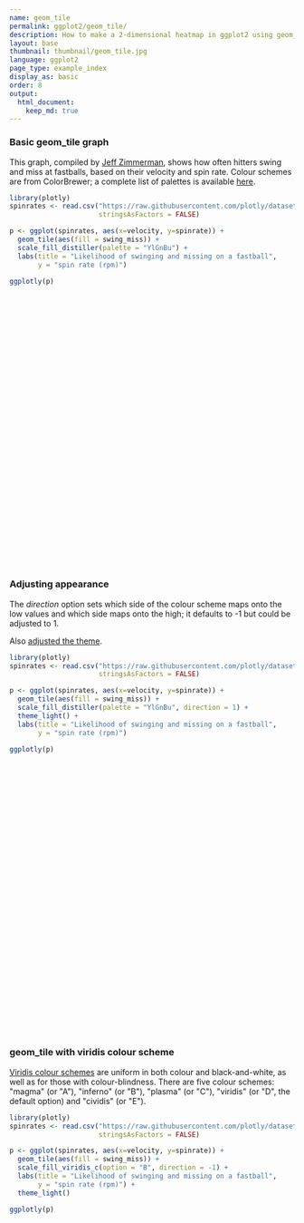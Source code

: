 ```yaml
---
name: geom_tile
permalink: ggplot2/geom_tile/
description: How to make a 2-dimensional heatmap in ggplot2 using geom_tile.
layout: base
thumbnail: thumbnail/geom_tile.jpg
language: ggplot2
page_type: example_index
display_as: basic
order: 8
output:
  html_document:
    keep_md: true
---
```



### Basic geom\_tile graph
This graph, compiled by [Jeff Zimmerman](https://docs.google.com/spreadsheets/d/1HI-dikWN64clxSGJu2QV8C64R9Bkzt8K-jFaeHj4X7k/edit#gid=0), shows how often hitters swing and miss at fastballs, based on their velocity and spin rate. Colour schemes are from ColorBrewer; a complete list of palettes is available [here](https://ggplot2.tidyverse.org/reference/scale_brewer.html).


```r
library(plotly)
spinrates <- read.csv("https://raw.githubusercontent.com/plotly/datasets/master/spinrates.csv",
                      stringsAsFactors = FALSE)

p <- ggplot(spinrates, aes(x=velocity, y=spinrate)) +
  geom_tile(aes(fill = swing_miss)) +
  scale_fill_distiller(palette = "YlGnBu") +
  labs(title = "Likelihood of swinging and missing on a fastball",
       y = "spin rate (rpm)")

ggplotly(p)
```

<div id="htmlwidget-e23e467365ccb38bbb37" style="width:672px;height:480px;" class="plotly html-widget"></div>
<script type="application/json" data-for="htmlwidget-e23e467365ccb38bbb37">{"x":{"data":[{"x":[83,84,85,86,87,88,89,90,91,92,93,94,95,96,97,98,99,100],"y":[1600,1700,1800,1900,2000,2100,2200,2300,2400,2500,2600,2700],"z":[[null,null,null,null,null,null,0.243654822335025,0.0964467005076142,0.401015228426396,null,0.0913705583756345,0.284263959390863,null,null,null,null,null,null],[null,null,null,null,null,0.263959390862944,0.101522842639594,0.279187817258883,0.208121827411167,0.355329949238579,0.0964467005076142,0.197969543147208,0.0761421319796954,null,null,null,null,null],[0,0.0913705583756345,0,0.299492385786802,0.253807106598985,0.17258883248731,0.16751269035533,0.208121827411167,0.187817258883249,0.208121827411167,0.208121827411167,0.157360406091371,0.238578680203046,0.710659898477157,null,null,null,null],[0.0558375634517767,0.142131979695431,0,0.157360406091371,0.101522842639594,0.223350253807107,0.218274111675127,0.177664974619289,0.197969543147208,0.263959390862944,0.263959390862944,0.263959390862944,0.33502538071066,0.345177664974619,0.238578680203046,null,null,null],[0.218274111675127,0.228426395939086,0.177664974619289,0.142131979695431,0.177664974619289,0.203045685279188,0.279187817258883,0.233502538071066,0.243654822335025,0.263959390862944,0.263959390862944,0.284263959390863,0.324873096446701,0.299492385786802,0.375634517766497,0.416243654822335,0.274111675126904,null],[0.588832487309645,0.299492385786802,0.17258883248731,0.299492385786802,0.218274111675127,0.218274111675127,0.177664974619289,0.253807106598985,0.274111675126904,0.299492385786802,0.350253807106599,0.345177664974619,0.370558375634518,0.375634517766497,0.395939086294416,0.385786802030457,0.517766497461929,0.49238578680203],[0.50761421319797,0.192893401015228,0.263959390862944,0.238578680203046,0.248730964467005,0.218274111675127,0.258883248730964,0.269035532994924,0.32994923857868,0.32994923857868,0.34010152284264,0.375634517766497,0.411167512690355,0.451776649746193,0.451776649746193,0.472081218274112,0.461928934010152,0.568527918781726],[0.289340101522843,0.360406091370558,0.182741116751269,0.203045685279188,0.233502538071066,0.274111675126904,0.289340101522843,0.284263959390863,0.345177664974619,0.360406091370558,0.380710659898477,0.401015228426396,0.441624365482233,0.472081218274112,0.49746192893401,0.532994923857868,0.568527918781726,0.461928934010152],[null,0.532994923857868,0.223350253807107,0.299492385786802,0.258883248730964,0.380710659898477,0.299492385786802,0.380710659898477,0.345177664974619,0.385786802030457,0.421319796954315,0.431472081218274,0.512690355329949,0.517766497461929,0.553299492385787,0.593908629441624,0.649746192893401,0.725888324873097],[null,null,null,0.441624365482233,0.33502538071066,0.350253807106599,0.304568527918782,0.426395939086294,0.395939086294416,0.421319796954315,0.487309644670051,0.467005076142132,0.50761421319797,0.548223350253807,0.649746192893401,0.67005076142132,0.680203045685279,0.873096446700508],[null,null,null,null,null,0.431472081218274,0.451776649746193,0.522842639593909,0.467005076142132,0.441624365482233,0.487309644670051,0.553299492385787,0.609137055837564,0.573604060913706,0.690355329949239,0.6751269035533,0.812182741116751,0.913705583756345],[null,null,null,null,null,null,null,0.218274111675127,0.401015228426396,0.527918781725888,0.619289340101523,0.578680203045685,0.629441624365482,0.634517766497462,0.974619289340102,0.852791878172589,1,null]],"text":[[null,null,null,null,null,null,"swing_miss:  4.8<br />velocity:  89<br />spinrate: 1600","swing_miss:  1.9<br />velocity:  90<br />spinrate: 1600","swing_miss:  7.9<br />velocity:  91<br />spinrate: 1600",null,"swing_miss:  1.8<br />velocity:  93<br />spinrate: 1600","swing_miss:  5.6<br />velocity:  94<br />spinrate: 1600",null,null,null,null,null,null],[null,null,null,null,null,"swing_miss:  5.2<br />velocity:  88<br />spinrate: 1700","swing_miss:  2.0<br />velocity:  89<br />spinrate: 1700","swing_miss:  5.5<br />velocity:  90<br />spinrate: 1700","swing_miss:  4.1<br />velocity:  91<br />spinrate: 1700","swing_miss:  7.0<br />velocity:  92<br />spinrate: 1700","swing_miss:  1.9<br />velocity:  93<br />spinrate: 1700","swing_miss:  3.9<br />velocity:  94<br />spinrate: 1700","swing_miss:  1.5<br />velocity:  95<br />spinrate: 1700",null,null,null,null,null],["swing_miss:  0.0<br />velocity:  83<br />spinrate: 1800","swing_miss:  1.8<br />velocity:  84<br />spinrate: 1800","swing_miss:  0.0<br />velocity:  85<br />spinrate: 1800","swing_miss:  5.9<br />velocity:  86<br />spinrate: 1800","swing_miss:  5.0<br />velocity:  87<br />spinrate: 1800","swing_miss:  3.4<br />velocity:  88<br />spinrate: 1800","swing_miss:  3.3<br />velocity:  89<br />spinrate: 1800","swing_miss:  4.1<br />velocity:  90<br />spinrate: 1800","swing_miss:  3.7<br />velocity:  91<br />spinrate: 1800","swing_miss:  4.1<br />velocity:  92<br />spinrate: 1800","swing_miss:  4.1<br />velocity:  93<br />spinrate: 1800","swing_miss:  3.1<br />velocity:  94<br />spinrate: 1800","swing_miss:  4.7<br />velocity:  95<br />spinrate: 1800","swing_miss: 14.0<br />velocity:  96<br />spinrate: 1800",null,null,null,null],["swing_miss:  1.1<br />velocity:  83<br />spinrate: 1900","swing_miss:  2.8<br />velocity:  84<br />spinrate: 1900","swing_miss:  0.0<br />velocity:  85<br />spinrate: 1900","swing_miss:  3.1<br />velocity:  86<br />spinrate: 1900","swing_miss:  2.0<br />velocity:  87<br />spinrate: 1900","swing_miss:  4.4<br />velocity:  88<br />spinrate: 1900","swing_miss:  4.3<br />velocity:  89<br />spinrate: 1900","swing_miss:  3.5<br />velocity:  90<br />spinrate: 1900","swing_miss:  3.9<br />velocity:  91<br />spinrate: 1900","swing_miss:  5.2<br />velocity:  92<br />spinrate: 1900","swing_miss:  5.2<br />velocity:  93<br />spinrate: 1900","swing_miss:  5.2<br />velocity:  94<br />spinrate: 1900","swing_miss:  6.6<br />velocity:  95<br />spinrate: 1900","swing_miss:  6.8<br />velocity:  96<br />spinrate: 1900","swing_miss:  4.7<br />velocity:  97<br />spinrate: 1900",null,null,null],["swing_miss:  4.3<br />velocity:  83<br />spinrate: 2000","swing_miss:  4.5<br />velocity:  84<br />spinrate: 2000","swing_miss:  3.5<br />velocity:  85<br />spinrate: 2000","swing_miss:  2.8<br />velocity:  86<br />spinrate: 2000","swing_miss:  3.5<br />velocity:  87<br />spinrate: 2000","swing_miss:  4.0<br />velocity:  88<br />spinrate: 2000","swing_miss:  5.5<br />velocity:  89<br />spinrate: 2000","swing_miss:  4.6<br />velocity:  90<br />spinrate: 2000","swing_miss:  4.8<br />velocity:  91<br />spinrate: 2000","swing_miss:  5.2<br />velocity:  92<br />spinrate: 2000","swing_miss:  5.2<br />velocity:  93<br />spinrate: 2000","swing_miss:  5.6<br />velocity:  94<br />spinrate: 2000","swing_miss:  6.4<br />velocity:  95<br />spinrate: 2000","swing_miss:  5.9<br />velocity:  96<br />spinrate: 2000","swing_miss:  7.4<br />velocity:  97<br />spinrate: 2000","swing_miss:  8.2<br />velocity:  98<br />spinrate: 2000","swing_miss:  5.4<br />velocity:  99<br />spinrate: 2000",null],["swing_miss: 11.6<br />velocity:  83<br />spinrate: 2100","swing_miss:  5.9<br />velocity:  84<br />spinrate: 2100","swing_miss:  3.4<br />velocity:  85<br />spinrate: 2100","swing_miss:  5.9<br />velocity:  86<br />spinrate: 2100","swing_miss:  4.3<br />velocity:  87<br />spinrate: 2100","swing_miss:  4.3<br />velocity:  88<br />spinrate: 2100","swing_miss:  3.5<br />velocity:  89<br />spinrate: 2100","swing_miss:  5.0<br />velocity:  90<br />spinrate: 2100","swing_miss:  5.4<br />velocity:  91<br />spinrate: 2100","swing_miss:  5.9<br />velocity:  92<br />spinrate: 2100","swing_miss:  6.9<br />velocity:  93<br />spinrate: 2100","swing_miss:  6.8<br />velocity:  94<br />spinrate: 2100","swing_miss:  7.3<br />velocity:  95<br />spinrate: 2100","swing_miss:  7.4<br />velocity:  96<br />spinrate: 2100","swing_miss:  7.8<br />velocity:  97<br />spinrate: 2100","swing_miss:  7.6<br />velocity:  98<br />spinrate: 2100","swing_miss: 10.2<br />velocity:  99<br />spinrate: 2100","swing_miss:  9.7<br />velocity: 100<br />spinrate: 2100"],["swing_miss: 10.0<br />velocity:  83<br />spinrate: 2200","swing_miss:  3.8<br />velocity:  84<br />spinrate: 2200","swing_miss:  5.2<br />velocity:  85<br />spinrate: 2200","swing_miss:  4.7<br />velocity:  86<br />spinrate: 2200","swing_miss:  4.9<br />velocity:  87<br />spinrate: 2200","swing_miss:  4.3<br />velocity:  88<br />spinrate: 2200","swing_miss:  5.1<br />velocity:  89<br />spinrate: 2200","swing_miss:  5.3<br />velocity:  90<br />spinrate: 2200","swing_miss:  6.5<br />velocity:  91<br />spinrate: 2200","swing_miss:  6.5<br />velocity:  92<br />spinrate: 2200","swing_miss:  6.7<br />velocity:  93<br />spinrate: 2200","swing_miss:  7.4<br />velocity:  94<br />spinrate: 2200","swing_miss:  8.1<br />velocity:  95<br />spinrate: 2200","swing_miss:  8.9<br />velocity:  96<br />spinrate: 2200","swing_miss:  8.9<br />velocity:  97<br />spinrate: 2200","swing_miss:  9.3<br />velocity:  98<br />spinrate: 2200","swing_miss:  9.1<br />velocity:  99<br />spinrate: 2200","swing_miss: 11.2<br />velocity: 100<br />spinrate: 2200"],["swing_miss:  5.7<br />velocity:  83<br />spinrate: 2300","swing_miss:  7.1<br />velocity:  84<br />spinrate: 2300","swing_miss:  3.6<br />velocity:  85<br />spinrate: 2300","swing_miss:  4.0<br />velocity:  86<br />spinrate: 2300","swing_miss:  4.6<br />velocity:  87<br />spinrate: 2300","swing_miss:  5.4<br />velocity:  88<br />spinrate: 2300","swing_miss:  5.7<br />velocity:  89<br />spinrate: 2300","swing_miss:  5.6<br />velocity:  90<br />spinrate: 2300","swing_miss:  6.8<br />velocity:  91<br />spinrate: 2300","swing_miss:  7.1<br />velocity:  92<br />spinrate: 2300","swing_miss:  7.5<br />velocity:  93<br />spinrate: 2300","swing_miss:  7.9<br />velocity:  94<br />spinrate: 2300","swing_miss:  8.7<br />velocity:  95<br />spinrate: 2300","swing_miss:  9.3<br />velocity:  96<br />spinrate: 2300","swing_miss:  9.8<br />velocity:  97<br />spinrate: 2300","swing_miss: 10.5<br />velocity:  98<br />spinrate: 2300","swing_miss: 11.2<br />velocity:  99<br />spinrate: 2300","swing_miss:  9.1<br />velocity: 100<br />spinrate: 2300"],[null,"swing_miss: 10.5<br />velocity:  84<br />spinrate: 2400","swing_miss:  4.4<br />velocity:  85<br />spinrate: 2400","swing_miss:  5.9<br />velocity:  86<br />spinrate: 2400","swing_miss:  5.1<br />velocity:  87<br />spinrate: 2400","swing_miss:  7.5<br />velocity:  88<br />spinrate: 2400","swing_miss:  5.9<br />velocity:  89<br />spinrate: 2400","swing_miss:  7.5<br />velocity:  90<br />spinrate: 2400","swing_miss:  6.8<br />velocity:  91<br />spinrate: 2400","swing_miss:  7.6<br />velocity:  92<br />spinrate: 2400","swing_miss:  8.3<br />velocity:  93<br />spinrate: 2400","swing_miss:  8.5<br />velocity:  94<br />spinrate: 2400","swing_miss: 10.1<br />velocity:  95<br />spinrate: 2400","swing_miss: 10.2<br />velocity:  96<br />spinrate: 2400","swing_miss: 10.9<br />velocity:  97<br />spinrate: 2400","swing_miss: 11.7<br />velocity:  98<br />spinrate: 2400","swing_miss: 12.8<br />velocity:  99<br />spinrate: 2400","swing_miss: 14.3<br />velocity: 100<br />spinrate: 2400"],[null,null,null,"swing_miss:  8.7<br />velocity:  86<br />spinrate: 2500","swing_miss:  6.6<br />velocity:  87<br />spinrate: 2500","swing_miss:  6.9<br />velocity:  88<br />spinrate: 2500","swing_miss:  6.0<br />velocity:  89<br />spinrate: 2500","swing_miss:  8.4<br />velocity:  90<br />spinrate: 2500","swing_miss:  7.8<br />velocity:  91<br />spinrate: 2500","swing_miss:  8.3<br />velocity:  92<br />spinrate: 2500","swing_miss:  9.6<br />velocity:  93<br />spinrate: 2500","swing_miss:  9.2<br />velocity:  94<br />spinrate: 2500","swing_miss: 10.0<br />velocity:  95<br />spinrate: 2500","swing_miss: 10.8<br />velocity:  96<br />spinrate: 2500","swing_miss: 12.8<br />velocity:  97<br />spinrate: 2500","swing_miss: 13.2<br />velocity:  98<br />spinrate: 2500","swing_miss: 13.4<br />velocity:  99<br />spinrate: 2500","swing_miss: 17.2<br />velocity: 100<br />spinrate: 2500"],[null,null,null,null,null,"swing_miss:  8.5<br />velocity:  88<br />spinrate: 2600","swing_miss:  8.9<br />velocity:  89<br />spinrate: 2600","swing_miss: 10.3<br />velocity:  90<br />spinrate: 2600","swing_miss:  9.2<br />velocity:  91<br />spinrate: 2600","swing_miss:  8.7<br />velocity:  92<br />spinrate: 2600","swing_miss:  9.6<br />velocity:  93<br />spinrate: 2600","swing_miss: 10.9<br />velocity:  94<br />spinrate: 2600","swing_miss: 12.0<br />velocity:  95<br />spinrate: 2600","swing_miss: 11.3<br />velocity:  96<br />spinrate: 2600","swing_miss: 13.6<br />velocity:  97<br />spinrate: 2600","swing_miss: 13.3<br />velocity:  98<br />spinrate: 2600","swing_miss: 16.0<br />velocity:  99<br />spinrate: 2600","swing_miss: 18.0<br />velocity: 100<br />spinrate: 2600"],[null,null,null,null,null,null,null,"swing_miss:  4.3<br />velocity:  90<br />spinrate: 2700","swing_miss:  7.9<br />velocity:  91<br />spinrate: 2700","swing_miss: 10.4<br />velocity:  92<br />spinrate: 2700","swing_miss: 12.2<br />velocity:  93<br />spinrate: 2700","swing_miss: 11.4<br />velocity:  94<br />spinrate: 2700","swing_miss: 12.4<br />velocity:  95<br />spinrate: 2700","swing_miss: 12.5<br />velocity:  96<br />spinrate: 2700","swing_miss: 19.2<br />velocity:  97<br />spinrate: 2700","swing_miss: 16.8<br />velocity:  98<br />spinrate: 2700","swing_miss: 19.7<br />velocity:  99<br />spinrate: 2700",null]],"colorscale":[[0,"#0C2C84"],[0.0558375634517767,"#163D90"],[0.0761421319796954,"#194394"],[0.0913705583756345,"#1B4798"],[0.0964467005076142,"#1C4999"],[0.101522842639594,"#1C4A9A"],[0.142131979695431,"#2056A3"],[0.157360406091371,"#215BA6"],[0.16751269035533,"#225EA8"],[0.17258883248731,"#2260A9"],[0.177664974619289,"#2261AA"],[0.182741116751269,"#2363AA"],[0.187817258883249,"#2364AB"],[0.192893401015228,"#2366AC"],[0.197969543147208,"#2367AD"],[0.203045685279188,"#2369AD"],[0.208121827411167,"#236AAE"],[0.218274111675127,"#236EAF"],[0.223350253807107,"#236FB0"],[0.228426395939086,"#2371B1"],[0.233502538071066,"#2372B2"],[0.238578680203046,"#2374B2"],[0.243654822335025,"#2375B3"],[0.248730964467005,"#2377B4"],[0.253807106598985,"#2378B5"],[0.258883248730964,"#237AB5"],[0.263959390862944,"#237CB6"],[0.269035532994924,"#227DB7"],[0.274111675126904,"#227FB7"],[0.279187817258883,"#2280B8"],[0.284263959390863,"#2282B9"],[0.289340101522843,"#2183BA"],[0.299492385786802,"#2186BB"],[0.304568527918782,"#2088BC"],[0.324873096446701,"#1E8EBF"],[0.32994923857868,"#1D90C0"],[0.33502538071066,"#1E91C0"],[0.34010152284264,"#1F92C0"],[0.345177664974619,"#2194C0"],[0.350253807106599,"#2395C0"],[0.355329949238579,"#2496C1"],[0.360406091370558,"#2597C1"],[0.370558375634518,"#2899C1"],[0.375634517766497,"#299AC1"],[0.380710659898477,"#2B9BC1"],[0.385786802030457,"#2C9CC1"],[0.395939086294416,"#2E9FC2"],[0.401015228426396,"#2FA0C2"],[0.411167512690355,"#32A2C2"],[0.416243654822335,"#33A3C2"],[0.421319796954315,"#34A4C2"],[0.426395939086294,"#35A5C2"],[0.431472081218274,"#36A7C2"],[0.441624365482233,"#37A9C3"],[0.451776649746193,"#39ABC3"],[0.461928934010152,"#3BADC3"],[0.467005076142132,"#3CAFC3"],[0.472081218274112,"#3DB0C3"],[0.487309644670051,"#3FB3C4"],[0.49238578680203,"#40B4C4"],[0.49746192893401,"#41B5C4"],[0.50761421319797,"#45B7C4"],[0.512690355329949,"#47B8C3"],[0.517766497461929,"#4AB8C3"],[0.522842639593909,"#4CB9C3"],[0.527918781725888,"#4FBAC3"],[0.532994923857868,"#51BAC2"],[0.548223350253807,"#57BDC1"],[0.553299492385787,"#59BDC1"],[0.568527918781726,"#5FBFC0"],[0.573604060913706,"#61C0C0"],[0.578680203045685,"#63C1C0"],[0.588832487309645,"#66C2BF"],[0.593908629441624,"#68C3BF"],[0.609137055837564,"#6DC5BE"],[0.619289340101523,"#71C6BE"],[0.629441624365482,"#74C8BD"],[0.634517766497462,"#75C9BD"],[0.649746192893401,"#7ACBBC"],[0.67005076142132,"#81CEBB"],[0.6751269035533,"#83CEBB"],[0.680203045685279,"#86CFBA"],[0.690355329949239,"#8AD1BA"],[0.710659898477157,"#94D4B9"],[0.725888324873097,"#9BD7B9"],[0.812182741116751,"#BFE5B5"],[0.852791878172589,"#CEECB7"],[0.873096446700508,"#D4EEBA"],[0.913705583756345,"#E2F4BF"],[0.974619289340102,"#F7FCC8"],[1,"#FFFFCC"]],"type":"heatmap","showscale":false,"autocolorscale":false,"showlegend":false,"xaxis":"x","yaxis":"y","hoverinfo":"text","frame":null},{"x":[85],"y":[1500],"name":"99_096feecff50570b47abbb0dfcc2ab29d","type":"scatter","mode":"markers","opacity":0,"hoverinfo":"skip","showlegend":false,"marker":{"color":[0,1],"colorscale":[[0,"#0C2C84"],[0.0526315789473684,"#163C8F"],[0.105263157894737,"#1D4B9B"],[0.157894736842105,"#215BA6"],[0.210526315789474,"#236BAE"],[0.263157894736842,"#237BB6"],[0.315789473684211,"#1F8CBD"],[0.368421052631579,"#2899C1"],[0.421052631578947,"#34A4C2"],[0.473684210526316,"#3DB0C3"],[0.526315789473684,"#4EBAC3"],[0.578947368421053,"#63C1C0"],[0.631578947368421,"#74C8BD"],[0.684210526315789,"#88D0BA"],[0.736842105263158,"#9FD9B8"],[0.789473684210526,"#B6E2B6"],[0.842105263157895,"#CAEAB5"],[0.894736842105263,"#DCF1BD"],[0.947368421052632,"#EDF8C4"],[1,"#FFFFCC"]],"colorbar":{"bgcolor":"rgba(255,255,255,1)","bordercolor":"transparent","borderwidth":1.88976377952756,"thickness":23.04,"title":"swing_miss","titlefont":{"color":"rgba(0,0,0,1)","family":"","size":14.6118721461187},"tickmode":"array","ticktext":["0","5","10","15"],"tickvals":[0,0.253807106598985,0.50761421319797,0.761421319796954],"tickfont":{"color":"rgba(0,0,0,1)","family":"","size":11.689497716895},"ticklen":2,"len":0.5}},"xaxis":"x","yaxis":"y","frame":null}],"layout":{"margin":{"t":43.7625570776256,"r":7.30593607305936,"b":40.1826484018265,"l":48.9497716894977},"plot_bgcolor":"rgba(235,235,235,1)","paper_bgcolor":"rgba(255,255,255,1)","font":{"color":"rgba(0,0,0,1)","family":"","size":14.6118721461187},"title":{"text":"Likelihood of swinging and missing on a fastball","font":{"color":"rgba(0,0,0,1)","family":"","size":17.5342465753425},"x":0,"xref":"paper"},"xaxis":{"domain":[0,1],"automargin":true,"type":"linear","autorange":false,"range":[81.6,101.4],"tickmode":"array","ticktext":["85","90","95","100"],"tickvals":[85,90,95,100],"categoryorder":"array","categoryarray":["85","90","95","100"],"nticks":null,"ticks":"outside","tickcolor":"rgba(51,51,51,1)","ticklen":3.65296803652968,"tickwidth":0.66417600664176,"showticklabels":true,"tickfont":{"color":"rgba(77,77,77,1)","family":"","size":11.689497716895},"tickangle":-0,"showline":false,"linecolor":null,"linewidth":0,"showgrid":true,"gridcolor":"rgba(255,255,255,1)","gridwidth":0.66417600664176,"zeroline":false,"anchor":"y","title":{"text":"velocity","font":{"color":"rgba(0,0,0,1)","family":"","size":14.6118721461187}},"hoverformat":".2f"},"yaxis":{"domain":[0,1],"automargin":true,"type":"linear","autorange":false,"range":[1490,2810],"tickmode":"array","ticktext":["1500","1750","2000","2250","2500","2750"],"tickvals":[1500,1750,2000,2250,2500,2750],"categoryorder":"array","categoryarray":["1500","1750","2000","2250","2500","2750"],"nticks":null,"ticks":"outside","tickcolor":"rgba(51,51,51,1)","ticklen":3.65296803652968,"tickwidth":0.66417600664176,"showticklabels":true,"tickfont":{"color":"rgba(77,77,77,1)","family":"","size":11.689497716895},"tickangle":-0,"showline":false,"linecolor":null,"linewidth":0,"showgrid":true,"gridcolor":"rgba(255,255,255,1)","gridwidth":0.66417600664176,"zeroline":false,"anchor":"x","title":{"text":"spin rate (rpm)","font":{"color":"rgba(0,0,0,1)","family":"","size":14.6118721461187}},"hoverformat":".2f"},"shapes":[{"type":"rect","fillcolor":null,"line":{"color":null,"width":0,"linetype":[]},"yref":"paper","xref":"paper","x0":0,"x1":1,"y0":0,"y1":1}],"showlegend":false,"legend":{"bgcolor":"rgba(255,255,255,1)","bordercolor":"transparent","borderwidth":1.88976377952756,"font":{"color":"rgba(0,0,0,1)","family":"","size":11.689497716895}},"hovermode":"closest","barmode":"relative"},"config":{"doubleClick":"reset","showSendToCloud":false},"source":"A","attrs":{"52527e9b576":{"fill":{},"x":{},"y":{},"type":"heatmap"}},"cur_data":"52527e9b576","visdat":{"52527e9b576":["function (y) ","x"]},"highlight":{"on":"plotly_click","persistent":false,"dynamic":false,"selectize":false,"opacityDim":0.2,"selected":{"opacity":1},"debounce":0},"shinyEvents":["plotly_hover","plotly_click","plotly_selected","plotly_relayout","plotly_brushed","plotly_brushing","plotly_clickannotation","plotly_doubleclick","plotly_deselect","plotly_afterplot","plotly_sunburstclick"],"base_url":"https://plot.ly"},"evals":[],"jsHooks":[]}</script>

### Adjusting appearance
The *direction* option sets which side of the colour scheme maps onto the low values and which side maps onto the high; it defaults to -1 but could be adjusted to 1.

Also [adjusted the theme](https://ggplot2.tidyverse.org/reference/ggtheme.html).


```r
library(plotly)
spinrates <- read.csv("https://raw.githubusercontent.com/plotly/datasets/master/spinrates.csv",
                      stringsAsFactors = FALSE)

p <- ggplot(spinrates, aes(x=velocity, y=spinrate)) +
  geom_tile(aes(fill = swing_miss)) +
  scale_fill_distiller(palette = "YlGnBu", direction = 1) +
  theme_light() +
  labs(title = "Likelihood of swinging and missing on a fastball",
       y = "spin rate (rpm)")

ggplotly(p)
```

<div id="htmlwidget-e34c0e7ce9ce062c69e6" style="width:672px;height:480px;" class="plotly html-widget"></div>
<script type="application/json" data-for="htmlwidget-e34c0e7ce9ce062c69e6">{"x":{"data":[{"x":[83,84,85,86,87,88,89,90,91,92,93,94,95,96,97,98,99,100],"y":[1600,1700,1800,1900,2000,2100,2200,2300,2400,2500,2600,2700],"z":[[null,null,null,null,null,null,0.243654822335025,0.0964467005076142,0.401015228426396,null,0.0913705583756345,0.284263959390863,null,null,null,null,null,null],[null,null,null,null,null,0.263959390862944,0.101522842639594,0.279187817258883,0.208121827411167,0.355329949238579,0.0964467005076142,0.197969543147208,0.0761421319796954,null,null,null,null,null],[0,0.0913705583756345,0,0.299492385786802,0.253807106598985,0.17258883248731,0.16751269035533,0.208121827411167,0.187817258883249,0.208121827411167,0.208121827411167,0.157360406091371,0.238578680203046,0.710659898477157,null,null,null,null],[0.0558375634517767,0.142131979695431,0,0.157360406091371,0.101522842639594,0.223350253807107,0.218274111675127,0.177664974619289,0.197969543147208,0.263959390862944,0.263959390862944,0.263959390862944,0.33502538071066,0.345177664974619,0.238578680203046,null,null,null],[0.218274111675127,0.228426395939086,0.177664974619289,0.142131979695431,0.177664974619289,0.203045685279188,0.279187817258883,0.233502538071066,0.243654822335025,0.263959390862944,0.263959390862944,0.284263959390863,0.324873096446701,0.299492385786802,0.375634517766497,0.416243654822335,0.274111675126904,null],[0.588832487309645,0.299492385786802,0.17258883248731,0.299492385786802,0.218274111675127,0.218274111675127,0.177664974619289,0.253807106598985,0.274111675126904,0.299492385786802,0.350253807106599,0.345177664974619,0.370558375634518,0.375634517766497,0.395939086294416,0.385786802030457,0.517766497461929,0.49238578680203],[0.50761421319797,0.192893401015228,0.263959390862944,0.238578680203046,0.248730964467005,0.218274111675127,0.258883248730964,0.269035532994924,0.32994923857868,0.32994923857868,0.34010152284264,0.375634517766497,0.411167512690355,0.451776649746193,0.451776649746193,0.472081218274112,0.461928934010152,0.568527918781726],[0.289340101522843,0.360406091370558,0.182741116751269,0.203045685279188,0.233502538071066,0.274111675126904,0.289340101522843,0.284263959390863,0.345177664974619,0.360406091370558,0.380710659898477,0.401015228426396,0.441624365482233,0.472081218274112,0.49746192893401,0.532994923857868,0.568527918781726,0.461928934010152],[null,0.532994923857868,0.223350253807107,0.299492385786802,0.258883248730964,0.380710659898477,0.299492385786802,0.380710659898477,0.345177664974619,0.385786802030457,0.421319796954315,0.431472081218274,0.512690355329949,0.517766497461929,0.553299492385787,0.593908629441624,0.649746192893401,0.725888324873097],[null,null,null,0.441624365482233,0.33502538071066,0.350253807106599,0.304568527918782,0.426395939086294,0.395939086294416,0.421319796954315,0.487309644670051,0.467005076142132,0.50761421319797,0.548223350253807,0.649746192893401,0.67005076142132,0.680203045685279,0.873096446700508],[null,null,null,null,null,0.431472081218274,0.451776649746193,0.522842639593909,0.467005076142132,0.441624365482233,0.487309644670051,0.553299492385787,0.609137055837564,0.573604060913706,0.690355329949239,0.6751269035533,0.812182741116751,0.913705583756345],[null,null,null,null,null,null,null,0.218274111675127,0.401015228426396,0.527918781725888,0.619289340101523,0.578680203045685,0.629441624365482,0.634517766497462,0.974619289340102,0.852791878172589,1,null]],"text":[[null,null,null,null,null,null,"swing_miss:  4.8<br />velocity:  89<br />spinrate: 1600","swing_miss:  1.9<br />velocity:  90<br />spinrate: 1600","swing_miss:  7.9<br />velocity:  91<br />spinrate: 1600",null,"swing_miss:  1.8<br />velocity:  93<br />spinrate: 1600","swing_miss:  5.6<br />velocity:  94<br />spinrate: 1600",null,null,null,null,null,null],[null,null,null,null,null,"swing_miss:  5.2<br />velocity:  88<br />spinrate: 1700","swing_miss:  2.0<br />velocity:  89<br />spinrate: 1700","swing_miss:  5.5<br />velocity:  90<br />spinrate: 1700","swing_miss:  4.1<br />velocity:  91<br />spinrate: 1700","swing_miss:  7.0<br />velocity:  92<br />spinrate: 1700","swing_miss:  1.9<br />velocity:  93<br />spinrate: 1700","swing_miss:  3.9<br />velocity:  94<br />spinrate: 1700","swing_miss:  1.5<br />velocity:  95<br />spinrate: 1700",null,null,null,null,null],["swing_miss:  0.0<br />velocity:  83<br />spinrate: 1800","swing_miss:  1.8<br />velocity:  84<br />spinrate: 1800","swing_miss:  0.0<br />velocity:  85<br />spinrate: 1800","swing_miss:  5.9<br />velocity:  86<br />spinrate: 1800","swing_miss:  5.0<br />velocity:  87<br />spinrate: 1800","swing_miss:  3.4<br />velocity:  88<br />spinrate: 1800","swing_miss:  3.3<br />velocity:  89<br />spinrate: 1800","swing_miss:  4.1<br />velocity:  90<br />spinrate: 1800","swing_miss:  3.7<br />velocity:  91<br />spinrate: 1800","swing_miss:  4.1<br />velocity:  92<br />spinrate: 1800","swing_miss:  4.1<br />velocity:  93<br />spinrate: 1800","swing_miss:  3.1<br />velocity:  94<br />spinrate: 1800","swing_miss:  4.7<br />velocity:  95<br />spinrate: 1800","swing_miss: 14.0<br />velocity:  96<br />spinrate: 1800",null,null,null,null],["swing_miss:  1.1<br />velocity:  83<br />spinrate: 1900","swing_miss:  2.8<br />velocity:  84<br />spinrate: 1900","swing_miss:  0.0<br />velocity:  85<br />spinrate: 1900","swing_miss:  3.1<br />velocity:  86<br />spinrate: 1900","swing_miss:  2.0<br />velocity:  87<br />spinrate: 1900","swing_miss:  4.4<br />velocity:  88<br />spinrate: 1900","swing_miss:  4.3<br />velocity:  89<br />spinrate: 1900","swing_miss:  3.5<br />velocity:  90<br />spinrate: 1900","swing_miss:  3.9<br />velocity:  91<br />spinrate: 1900","swing_miss:  5.2<br />velocity:  92<br />spinrate: 1900","swing_miss:  5.2<br />velocity:  93<br />spinrate: 1900","swing_miss:  5.2<br />velocity:  94<br />spinrate: 1900","swing_miss:  6.6<br />velocity:  95<br />spinrate: 1900","swing_miss:  6.8<br />velocity:  96<br />spinrate: 1900","swing_miss:  4.7<br />velocity:  97<br />spinrate: 1900",null,null,null],["swing_miss:  4.3<br />velocity:  83<br />spinrate: 2000","swing_miss:  4.5<br />velocity:  84<br />spinrate: 2000","swing_miss:  3.5<br />velocity:  85<br />spinrate: 2000","swing_miss:  2.8<br />velocity:  86<br />spinrate: 2000","swing_miss:  3.5<br />velocity:  87<br />spinrate: 2000","swing_miss:  4.0<br />velocity:  88<br />spinrate: 2000","swing_miss:  5.5<br />velocity:  89<br />spinrate: 2000","swing_miss:  4.6<br />velocity:  90<br />spinrate: 2000","swing_miss:  4.8<br />velocity:  91<br />spinrate: 2000","swing_miss:  5.2<br />velocity:  92<br />spinrate: 2000","swing_miss:  5.2<br />velocity:  93<br />spinrate: 2000","swing_miss:  5.6<br />velocity:  94<br />spinrate: 2000","swing_miss:  6.4<br />velocity:  95<br />spinrate: 2000","swing_miss:  5.9<br />velocity:  96<br />spinrate: 2000","swing_miss:  7.4<br />velocity:  97<br />spinrate: 2000","swing_miss:  8.2<br />velocity:  98<br />spinrate: 2000","swing_miss:  5.4<br />velocity:  99<br />spinrate: 2000",null],["swing_miss: 11.6<br />velocity:  83<br />spinrate: 2100","swing_miss:  5.9<br />velocity:  84<br />spinrate: 2100","swing_miss:  3.4<br />velocity:  85<br />spinrate: 2100","swing_miss:  5.9<br />velocity:  86<br />spinrate: 2100","swing_miss:  4.3<br />velocity:  87<br />spinrate: 2100","swing_miss:  4.3<br />velocity:  88<br />spinrate: 2100","swing_miss:  3.5<br />velocity:  89<br />spinrate: 2100","swing_miss:  5.0<br />velocity:  90<br />spinrate: 2100","swing_miss:  5.4<br />velocity:  91<br />spinrate: 2100","swing_miss:  5.9<br />velocity:  92<br />spinrate: 2100","swing_miss:  6.9<br />velocity:  93<br />spinrate: 2100","swing_miss:  6.8<br />velocity:  94<br />spinrate: 2100","swing_miss:  7.3<br />velocity:  95<br />spinrate: 2100","swing_miss:  7.4<br />velocity:  96<br />spinrate: 2100","swing_miss:  7.8<br />velocity:  97<br />spinrate: 2100","swing_miss:  7.6<br />velocity:  98<br />spinrate: 2100","swing_miss: 10.2<br />velocity:  99<br />spinrate: 2100","swing_miss:  9.7<br />velocity: 100<br />spinrate: 2100"],["swing_miss: 10.0<br />velocity:  83<br />spinrate: 2200","swing_miss:  3.8<br />velocity:  84<br />spinrate: 2200","swing_miss:  5.2<br />velocity:  85<br />spinrate: 2200","swing_miss:  4.7<br />velocity:  86<br />spinrate: 2200","swing_miss:  4.9<br />velocity:  87<br />spinrate: 2200","swing_miss:  4.3<br />velocity:  88<br />spinrate: 2200","swing_miss:  5.1<br />velocity:  89<br />spinrate: 2200","swing_miss:  5.3<br />velocity:  90<br />spinrate: 2200","swing_miss:  6.5<br />velocity:  91<br />spinrate: 2200","swing_miss:  6.5<br />velocity:  92<br />spinrate: 2200","swing_miss:  6.7<br />velocity:  93<br />spinrate: 2200","swing_miss:  7.4<br />velocity:  94<br />spinrate: 2200","swing_miss:  8.1<br />velocity:  95<br />spinrate: 2200","swing_miss:  8.9<br />velocity:  96<br />spinrate: 2200","swing_miss:  8.9<br />velocity:  97<br />spinrate: 2200","swing_miss:  9.3<br />velocity:  98<br />spinrate: 2200","swing_miss:  9.1<br />velocity:  99<br />spinrate: 2200","swing_miss: 11.2<br />velocity: 100<br />spinrate: 2200"],["swing_miss:  5.7<br />velocity:  83<br />spinrate: 2300","swing_miss:  7.1<br />velocity:  84<br />spinrate: 2300","swing_miss:  3.6<br />velocity:  85<br />spinrate: 2300","swing_miss:  4.0<br />velocity:  86<br />spinrate: 2300","swing_miss:  4.6<br />velocity:  87<br />spinrate: 2300","swing_miss:  5.4<br />velocity:  88<br />spinrate: 2300","swing_miss:  5.7<br />velocity:  89<br />spinrate: 2300","swing_miss:  5.6<br />velocity:  90<br />spinrate: 2300","swing_miss:  6.8<br />velocity:  91<br />spinrate: 2300","swing_miss:  7.1<br />velocity:  92<br />spinrate: 2300","swing_miss:  7.5<br />velocity:  93<br />spinrate: 2300","swing_miss:  7.9<br />velocity:  94<br />spinrate: 2300","swing_miss:  8.7<br />velocity:  95<br />spinrate: 2300","swing_miss:  9.3<br />velocity:  96<br />spinrate: 2300","swing_miss:  9.8<br />velocity:  97<br />spinrate: 2300","swing_miss: 10.5<br />velocity:  98<br />spinrate: 2300","swing_miss: 11.2<br />velocity:  99<br />spinrate: 2300","swing_miss:  9.1<br />velocity: 100<br />spinrate: 2300"],[null,"swing_miss: 10.5<br />velocity:  84<br />spinrate: 2400","swing_miss:  4.4<br />velocity:  85<br />spinrate: 2400","swing_miss:  5.9<br />velocity:  86<br />spinrate: 2400","swing_miss:  5.1<br />velocity:  87<br />spinrate: 2400","swing_miss:  7.5<br />velocity:  88<br />spinrate: 2400","swing_miss:  5.9<br />velocity:  89<br />spinrate: 2400","swing_miss:  7.5<br />velocity:  90<br />spinrate: 2400","swing_miss:  6.8<br />velocity:  91<br />spinrate: 2400","swing_miss:  7.6<br />velocity:  92<br />spinrate: 2400","swing_miss:  8.3<br />velocity:  93<br />spinrate: 2400","swing_miss:  8.5<br />velocity:  94<br />spinrate: 2400","swing_miss: 10.1<br />velocity:  95<br />spinrate: 2400","swing_miss: 10.2<br />velocity:  96<br />spinrate: 2400","swing_miss: 10.9<br />velocity:  97<br />spinrate: 2400","swing_miss: 11.7<br />velocity:  98<br />spinrate: 2400","swing_miss: 12.8<br />velocity:  99<br />spinrate: 2400","swing_miss: 14.3<br />velocity: 100<br />spinrate: 2400"],[null,null,null,"swing_miss:  8.7<br />velocity:  86<br />spinrate: 2500","swing_miss:  6.6<br />velocity:  87<br />spinrate: 2500","swing_miss:  6.9<br />velocity:  88<br />spinrate: 2500","swing_miss:  6.0<br />velocity:  89<br />spinrate: 2500","swing_miss:  8.4<br />velocity:  90<br />spinrate: 2500","swing_miss:  7.8<br />velocity:  91<br />spinrate: 2500","swing_miss:  8.3<br />velocity:  92<br />spinrate: 2500","swing_miss:  9.6<br />velocity:  93<br />spinrate: 2500","swing_miss:  9.2<br />velocity:  94<br />spinrate: 2500","swing_miss: 10.0<br />velocity:  95<br />spinrate: 2500","swing_miss: 10.8<br />velocity:  96<br />spinrate: 2500","swing_miss: 12.8<br />velocity:  97<br />spinrate: 2500","swing_miss: 13.2<br />velocity:  98<br />spinrate: 2500","swing_miss: 13.4<br />velocity:  99<br />spinrate: 2500","swing_miss: 17.2<br />velocity: 100<br />spinrate: 2500"],[null,null,null,null,null,"swing_miss:  8.5<br />velocity:  88<br />spinrate: 2600","swing_miss:  8.9<br />velocity:  89<br />spinrate: 2600","swing_miss: 10.3<br />velocity:  90<br />spinrate: 2600","swing_miss:  9.2<br />velocity:  91<br />spinrate: 2600","swing_miss:  8.7<br />velocity:  92<br />spinrate: 2600","swing_miss:  9.6<br />velocity:  93<br />spinrate: 2600","swing_miss: 10.9<br />velocity:  94<br />spinrate: 2600","swing_miss: 12.0<br />velocity:  95<br />spinrate: 2600","swing_miss: 11.3<br />velocity:  96<br />spinrate: 2600","swing_miss: 13.6<br />velocity:  97<br />spinrate: 2600","swing_miss: 13.3<br />velocity:  98<br />spinrate: 2600","swing_miss: 16.0<br />velocity:  99<br />spinrate: 2600","swing_miss: 18.0<br />velocity: 100<br />spinrate: 2600"],[null,null,null,null,null,null,null,"swing_miss:  4.3<br />velocity:  90<br />spinrate: 2700","swing_miss:  7.9<br />velocity:  91<br />spinrate: 2700","swing_miss: 10.4<br />velocity:  92<br />spinrate: 2700","swing_miss: 12.2<br />velocity:  93<br />spinrate: 2700","swing_miss: 11.4<br />velocity:  94<br />spinrate: 2700","swing_miss: 12.4<br />velocity:  95<br />spinrate: 2700","swing_miss: 12.5<br />velocity:  96<br />spinrate: 2700","swing_miss: 19.2<br />velocity:  97<br />spinrate: 2700","swing_miss: 16.8<br />velocity:  98<br />spinrate: 2700","swing_miss: 19.7<br />velocity:  99<br />spinrate: 2700",null]],"colorscale":[[0,"#FFFFCC"],[0.0558375634517767,"#ECF8C4"],[0.0761421319796954,"#E6F5C1"],[0.0913705583756345,"#E0F3BF"],[0.0964467005076142,"#DFF2BE"],[0.101522842639594,"#DDF2BD"],[0.142131979695431,"#CFECB7"],[0.157360406091371,"#CAEAB5"],[0.16751269035533,"#C7E9B4"],[0.17258883248731,"#C5E8B4"],[0.177664974619289,"#C3E7B5"],[0.182741116751269,"#C1E6B5"],[0.187817258883249,"#BFE5B5"],[0.192893401015228,"#BDE5B5"],[0.197969543147208,"#BBE4B5"],[0.203045685279188,"#B9E3B6"],[0.208121827411167,"#B6E2B6"],[0.218274111675127,"#B2E0B6"],[0.223350253807107,"#B0DFB7"],[0.228426395939086,"#AEDFB7"],[0.233502538071066,"#ACDEB7"],[0.238578680203046,"#AADDB7"],[0.243654822335025,"#A8DCB7"],[0.248730964467005,"#A6DBB8"],[0.253807106598985,"#A3DAB8"],[0.258883248730964,"#A1D9B8"],[0.263959390862944,"#9FD9B8"],[0.269035532994924,"#9DD8B8"],[0.274111675126904,"#9BD7B9"],[0.279187817258883,"#98D6B9"],[0.284263959390863,"#96D5B9"],[0.289340101522843,"#94D4B9"],[0.299492385786802,"#8FD3BA"],[0.304568527918782,"#8DD2BA"],[0.324873096446701,"#83CEBB"],[0.32994923857868,"#81CEBB"],[0.33502538071066,"#7FCDBB"],[0.34010152284264,"#7DCCBB"],[0.345177664974619,"#7CCBBC"],[0.350253807106599,"#7ACBBC"],[0.355329949238579,"#78CABC"],[0.360406091370558,"#77C9BD"],[0.370558375634518,"#74C8BD"],[0.375634517766497,"#72C7BD"],[0.380710659898477,"#71C6BE"],[0.385786802030457,"#6FC6BE"],[0.395939086294416,"#6CC4BE"],[0.401015228426396,"#6AC4BF"],[0.411167512690355,"#66C2BF"],[0.416243654822335,"#65C1C0"],[0.421319796954315,"#63C1C0"],[0.426395939086294,"#61C0C0"],[0.431472081218274,"#5FBFC0"],[0.441624365482233,"#5BBEC1"],[0.451776649746193,"#57BDC1"],[0.461928934010152,"#53BBC2"],[0.467005076142132,"#51BAC2"],[0.472081218274112,"#4FBAC3"],[0.487309644670051,"#47B8C3"],[0.49238578680203,"#45B7C4"],[0.49746192893401,"#42B6C4"],[0.50761421319797,"#40B4C4"],[0.512690355329949,"#3FB3C4"],[0.517766497461929,"#3EB2C4"],[0.522842639593909,"#3DB1C4"],[0.527918781725888,"#3DB0C3"],[0.532994923857868,"#3CAFC3"],[0.548223350253807,"#39ABC3"],[0.553299492385787,"#38AAC3"],[0.568527918781726,"#36A7C2"],[0.573604060913706,"#35A5C2"],[0.578680203045685,"#34A4C2"],[0.588832487309645,"#32A2C2"],[0.593908629441624,"#30A1C2"],[0.609137055837564,"#2D9EC1"],[0.619289340101523,"#2B9BC1"],[0.629441624365482,"#2899C1"],[0.634517766497462,"#2798C1"],[0.649746192893401,"#2395C0"],[0.67005076142132,"#1D90C0"],[0.6751269035533,"#1E8EBF"],[0.680203045685279,"#1F8DBE"],[0.690355329949239,"#208ABD"],[0.710659898477157,"#2183BA"],[0.725888324873097,"#227FB7"],[0.812182741116751,"#2364AB"],[0.852791878172589,"#2158A4"],[0.873096446700508,"#1F529F"],[0.913705583756345,"#1B4697"],[0.974619289340102,"#113489"],[1,"#0C2C84"]],"type":"heatmap","showscale":false,"autocolorscale":false,"showlegend":false,"xaxis":"x","yaxis":"y","hoverinfo":"text","frame":null},{"x":[85],"y":[1500],"name":"99_6a88a9a1d517a9a5301b98191d7972c2","type":"scatter","mode":"markers","opacity":0,"hoverinfo":"skip","showlegend":false,"marker":{"color":[0,1],"colorscale":[[0,"#FFFFCC"],[0.0526315789473684,"#EDF8C4"],[0.105263157894737,"#DCF1BD"],[0.157894736842105,"#CAEAB5"],[0.210526315789474,"#B6E2B6"],[0.263157894736842,"#9FD9B8"],[0.315789473684211,"#88D0BA"],[0.368421052631579,"#74C8BD"],[0.421052631578947,"#63C1C0"],[0.473684210526316,"#4EBAC3"],[0.526315789473684,"#3DB0C3"],[0.578947368421053,"#34A4C2"],[0.631578947368421,"#2899C1"],[0.684210526315789,"#1F8CBD"],[0.736842105263158,"#237BB6"],[0.789473684210526,"#236BAE"],[0.842105263157895,"#215BA6"],[0.894736842105263,"#1D4B9B"],[0.947368421052632,"#163C8F"],[1,"#0C2C84"]],"colorbar":{"bgcolor":"rgba(255,255,255,1)","bordercolor":"transparent","borderwidth":1.88976377952756,"thickness":23.04,"title":"swing_miss","titlefont":{"color":"rgba(0,0,0,1)","family":"","size":14.6118721461187},"tickmode":"array","ticktext":["0","5","10","15"],"tickvals":[0,0.253807106598985,0.50761421319797,0.761421319796954],"tickfont":{"color":"rgba(0,0,0,1)","family":"","size":11.689497716895},"ticklen":2,"len":0.5}},"xaxis":"x","yaxis":"y","frame":null}],"layout":{"margin":{"t":43.7625570776256,"r":7.30593607305936,"b":40.1826484018265,"l":48.9497716894977},"plot_bgcolor":"rgba(255,255,255,1)","paper_bgcolor":"rgba(255,255,255,1)","font":{"color":"rgba(0,0,0,1)","family":"","size":14.6118721461187},"title":{"text":"Likelihood of swinging and missing on a fastball","font":{"color":"rgba(0,0,0,1)","family":"","size":17.5342465753425},"x":0,"xref":"paper"},"xaxis":{"domain":[0,1],"automargin":true,"type":"linear","autorange":false,"range":[81.6,101.4],"tickmode":"array","ticktext":["85","90","95","100"],"tickvals":[85,90,95,100],"categoryorder":"array","categoryarray":["85","90","95","100"],"nticks":null,"ticks":"outside","tickcolor":"rgba(179,179,179,1)","ticklen":3.65296803652968,"tickwidth":0.33208800332088,"showticklabels":true,"tickfont":{"color":"rgba(77,77,77,1)","family":"","size":11.689497716895},"tickangle":-0,"showline":false,"linecolor":null,"linewidth":0,"showgrid":true,"gridcolor":"rgba(222,222,222,1)","gridwidth":0.33208800332088,"zeroline":false,"anchor":"y","title":{"text":"velocity","font":{"color":"rgba(0,0,0,1)","family":"","size":14.6118721461187}},"hoverformat":".2f"},"yaxis":{"domain":[0,1],"automargin":true,"type":"linear","autorange":false,"range":[1490,2810],"tickmode":"array","ticktext":["1500","1750","2000","2250","2500","2750"],"tickvals":[1500,1750,2000,2250,2500,2750],"categoryorder":"array","categoryarray":["1500","1750","2000","2250","2500","2750"],"nticks":null,"ticks":"outside","tickcolor":"rgba(179,179,179,1)","ticklen":3.65296803652968,"tickwidth":0.33208800332088,"showticklabels":true,"tickfont":{"color":"rgba(77,77,77,1)","family":"","size":11.689497716895},"tickangle":-0,"showline":false,"linecolor":null,"linewidth":0,"showgrid":true,"gridcolor":"rgba(222,222,222,1)","gridwidth":0.33208800332088,"zeroline":false,"anchor":"x","title":{"text":"spin rate (rpm)","font":{"color":"rgba(0,0,0,1)","family":"","size":14.6118721461187}},"hoverformat":".2f"},"shapes":[{"type":"rect","fillcolor":"transparent","line":{"color":"rgba(179,179,179,1)","width":0.66417600664176,"linetype":"solid"},"yref":"paper","xref":"paper","x0":0,"x1":1,"y0":0,"y1":1}],"showlegend":false,"legend":{"bgcolor":"rgba(255,255,255,1)","bordercolor":"transparent","borderwidth":1.88976377952756,"font":{"color":"rgba(0,0,0,1)","family":"","size":11.689497716895}},"hovermode":"closest","barmode":"relative"},"config":{"doubleClick":"reset","showSendToCloud":false},"source":"A","attrs":{"52527583b78e":{"fill":{},"x":{},"y":{},"type":"heatmap"}},"cur_data":"52527583b78e","visdat":{"52527583b78e":["function (y) ","x"]},"highlight":{"on":"plotly_click","persistent":false,"dynamic":false,"selectize":false,"opacityDim":0.2,"selected":{"opacity":1},"debounce":0},"shinyEvents":["plotly_hover","plotly_click","plotly_selected","plotly_relayout","plotly_brushed","plotly_brushing","plotly_clickannotation","plotly_doubleclick","plotly_deselect","plotly_afterplot","plotly_sunburstclick"],"base_url":"https://plot.ly"},"evals":[],"jsHooks":[]}</script>

### geom\_tile with viridis colour scheme
[Viridis colour schemes](https://ggplot2.tidyverse.org/reference/scale_brewer.html) are uniform in both colour and black-and-white, as well as for those with colour-blindness. There are five colour schemes: "magma" (or "A"), "inferno" (or "B"), "plasma" (or "C"), "viridis" (or "D", the default option) and "cividis" (or "E").


```r
library(plotly)
spinrates <- read.csv("https://raw.githubusercontent.com/plotly/datasets/master/spinrates.csv",
                      stringsAsFactors = FALSE)

p <- ggplot(spinrates, aes(x=velocity, y=spinrate)) +
  geom_tile(aes(fill = swing_miss)) +
  scale_fill_viridis_c(option = "B", direction = -1) +
  labs(title = "Likelihood of swinging and missing on a fastball",
       y = "spin rate (rpm)") +
  theme_light()

ggplotly(p)
```

<div id="htmlwidget-036fde5d10cab32d8daf" style="width:672px;height:480px;" class="plotly html-widget"></div>
<script type="application/json" data-for="htmlwidget-036fde5d10cab32d8daf">{"x":{"data":[{"x":[83,84,85,86,87,88,89,90,91,92,93,94,95,96,97,98,99,100],"y":[1600,1700,1800,1900,2000,2100,2200,2300,2400,2500,2600,2700],"z":[[null,null,null,null,null,null,0.243654822335025,0.0964467005076142,0.401015228426396,null,0.0913705583756345,0.284263959390863,null,null,null,null,null,null],[null,null,null,null,null,0.263959390862944,0.101522842639594,0.279187817258883,0.208121827411167,0.355329949238579,0.0964467005076142,0.197969543147208,0.0761421319796954,null,null,null,null,null],[0,0.0913705583756345,0,0.299492385786802,0.253807106598985,0.17258883248731,0.16751269035533,0.208121827411167,0.187817258883249,0.208121827411167,0.208121827411167,0.157360406091371,0.238578680203046,0.710659898477157,null,null,null,null],[0.0558375634517767,0.142131979695431,0,0.157360406091371,0.101522842639594,0.223350253807107,0.218274111675127,0.177664974619289,0.197969543147208,0.263959390862944,0.263959390862944,0.263959390862944,0.33502538071066,0.345177664974619,0.238578680203046,null,null,null],[0.218274111675127,0.228426395939086,0.177664974619289,0.142131979695431,0.177664974619289,0.203045685279188,0.279187817258883,0.233502538071066,0.243654822335025,0.263959390862944,0.263959390862944,0.284263959390863,0.324873096446701,0.299492385786802,0.375634517766497,0.416243654822335,0.274111675126904,null],[0.588832487309645,0.299492385786802,0.17258883248731,0.299492385786802,0.218274111675127,0.218274111675127,0.177664974619289,0.253807106598985,0.274111675126904,0.299492385786802,0.350253807106599,0.345177664974619,0.370558375634518,0.375634517766497,0.395939086294416,0.385786802030457,0.517766497461929,0.49238578680203],[0.50761421319797,0.192893401015228,0.263959390862944,0.238578680203046,0.248730964467005,0.218274111675127,0.258883248730964,0.269035532994924,0.32994923857868,0.32994923857868,0.34010152284264,0.375634517766497,0.411167512690355,0.451776649746193,0.451776649746193,0.472081218274112,0.461928934010152,0.568527918781726],[0.289340101522843,0.360406091370558,0.182741116751269,0.203045685279188,0.233502538071066,0.274111675126904,0.289340101522843,0.284263959390863,0.345177664974619,0.360406091370558,0.380710659898477,0.401015228426396,0.441624365482233,0.472081218274112,0.49746192893401,0.532994923857868,0.568527918781726,0.461928934010152],[null,0.532994923857868,0.223350253807107,0.299492385786802,0.258883248730964,0.380710659898477,0.299492385786802,0.380710659898477,0.345177664974619,0.385786802030457,0.421319796954315,0.431472081218274,0.512690355329949,0.517766497461929,0.553299492385787,0.593908629441624,0.649746192893401,0.725888324873097],[null,null,null,0.441624365482233,0.33502538071066,0.350253807106599,0.304568527918782,0.426395939086294,0.395939086294416,0.421319796954315,0.487309644670051,0.467005076142132,0.50761421319797,0.548223350253807,0.649746192893401,0.67005076142132,0.680203045685279,0.873096446700508],[null,null,null,null,null,0.431472081218274,0.451776649746193,0.522842639593909,0.467005076142132,0.441624365482233,0.487309644670051,0.553299492385787,0.609137055837564,0.573604060913706,0.690355329949239,0.6751269035533,0.812182741116751,0.913705583756345],[null,null,null,null,null,null,null,0.218274111675127,0.401015228426396,0.527918781725888,0.619289340101523,0.578680203045685,0.629441624365482,0.634517766497462,0.974619289340102,0.852791878172589,1,null]],"text":[[null,null,null,null,null,null,"swing_miss:  4.8<br />velocity:  89<br />spinrate: 1600","swing_miss:  1.9<br />velocity:  90<br />spinrate: 1600","swing_miss:  7.9<br />velocity:  91<br />spinrate: 1600",null,"swing_miss:  1.8<br />velocity:  93<br />spinrate: 1600","swing_miss:  5.6<br />velocity:  94<br />spinrate: 1600",null,null,null,null,null,null],[null,null,null,null,null,"swing_miss:  5.2<br />velocity:  88<br />spinrate: 1700","swing_miss:  2.0<br />velocity:  89<br />spinrate: 1700","swing_miss:  5.5<br />velocity:  90<br />spinrate: 1700","swing_miss:  4.1<br />velocity:  91<br />spinrate: 1700","swing_miss:  7.0<br />velocity:  92<br />spinrate: 1700","swing_miss:  1.9<br />velocity:  93<br />spinrate: 1700","swing_miss:  3.9<br />velocity:  94<br />spinrate: 1700","swing_miss:  1.5<br />velocity:  95<br />spinrate: 1700",null,null,null,null,null],["swing_miss:  0.0<br />velocity:  83<br />spinrate: 1800","swing_miss:  1.8<br />velocity:  84<br />spinrate: 1800","swing_miss:  0.0<br />velocity:  85<br />spinrate: 1800","swing_miss:  5.9<br />velocity:  86<br />spinrate: 1800","swing_miss:  5.0<br />velocity:  87<br />spinrate: 1800","swing_miss:  3.4<br />velocity:  88<br />spinrate: 1800","swing_miss:  3.3<br />velocity:  89<br />spinrate: 1800","swing_miss:  4.1<br />velocity:  90<br />spinrate: 1800","swing_miss:  3.7<br />velocity:  91<br />spinrate: 1800","swing_miss:  4.1<br />velocity:  92<br />spinrate: 1800","swing_miss:  4.1<br />velocity:  93<br />spinrate: 1800","swing_miss:  3.1<br />velocity:  94<br />spinrate: 1800","swing_miss:  4.7<br />velocity:  95<br />spinrate: 1800","swing_miss: 14.0<br />velocity:  96<br />spinrate: 1800",null,null,null,null],["swing_miss:  1.1<br />velocity:  83<br />spinrate: 1900","swing_miss:  2.8<br />velocity:  84<br />spinrate: 1900","swing_miss:  0.0<br />velocity:  85<br />spinrate: 1900","swing_miss:  3.1<br />velocity:  86<br />spinrate: 1900","swing_miss:  2.0<br />velocity:  87<br />spinrate: 1900","swing_miss:  4.4<br />velocity:  88<br />spinrate: 1900","swing_miss:  4.3<br />velocity:  89<br />spinrate: 1900","swing_miss:  3.5<br />velocity:  90<br />spinrate: 1900","swing_miss:  3.9<br />velocity:  91<br />spinrate: 1900","swing_miss:  5.2<br />velocity:  92<br />spinrate: 1900","swing_miss:  5.2<br />velocity:  93<br />spinrate: 1900","swing_miss:  5.2<br />velocity:  94<br />spinrate: 1900","swing_miss:  6.6<br />velocity:  95<br />spinrate: 1900","swing_miss:  6.8<br />velocity:  96<br />spinrate: 1900","swing_miss:  4.7<br />velocity:  97<br />spinrate: 1900",null,null,null],["swing_miss:  4.3<br />velocity:  83<br />spinrate: 2000","swing_miss:  4.5<br />velocity:  84<br />spinrate: 2000","swing_miss:  3.5<br />velocity:  85<br />spinrate: 2000","swing_miss:  2.8<br />velocity:  86<br />spinrate: 2000","swing_miss:  3.5<br />velocity:  87<br />spinrate: 2000","swing_miss:  4.0<br />velocity:  88<br />spinrate: 2000","swing_miss:  5.5<br />velocity:  89<br />spinrate: 2000","swing_miss:  4.6<br />velocity:  90<br />spinrate: 2000","swing_miss:  4.8<br />velocity:  91<br />spinrate: 2000","swing_miss:  5.2<br />velocity:  92<br />spinrate: 2000","swing_miss:  5.2<br />velocity:  93<br />spinrate: 2000","swing_miss:  5.6<br />velocity:  94<br />spinrate: 2000","swing_miss:  6.4<br />velocity:  95<br />spinrate: 2000","swing_miss:  5.9<br />velocity:  96<br />spinrate: 2000","swing_miss:  7.4<br />velocity:  97<br />spinrate: 2000","swing_miss:  8.2<br />velocity:  98<br />spinrate: 2000","swing_miss:  5.4<br />velocity:  99<br />spinrate: 2000",null],["swing_miss: 11.6<br />velocity:  83<br />spinrate: 2100","swing_miss:  5.9<br />velocity:  84<br />spinrate: 2100","swing_miss:  3.4<br />velocity:  85<br />spinrate: 2100","swing_miss:  5.9<br />velocity:  86<br />spinrate: 2100","swing_miss:  4.3<br />velocity:  87<br />spinrate: 2100","swing_miss:  4.3<br />velocity:  88<br />spinrate: 2100","swing_miss:  3.5<br />velocity:  89<br />spinrate: 2100","swing_miss:  5.0<br />velocity:  90<br />spinrate: 2100","swing_miss:  5.4<br />velocity:  91<br />spinrate: 2100","swing_miss:  5.9<br />velocity:  92<br />spinrate: 2100","swing_miss:  6.9<br />velocity:  93<br />spinrate: 2100","swing_miss:  6.8<br />velocity:  94<br />spinrate: 2100","swing_miss:  7.3<br />velocity:  95<br />spinrate: 2100","swing_miss:  7.4<br />velocity:  96<br />spinrate: 2100","swing_miss:  7.8<br />velocity:  97<br />spinrate: 2100","swing_miss:  7.6<br />velocity:  98<br />spinrate: 2100","swing_miss: 10.2<br />velocity:  99<br />spinrate: 2100","swing_miss:  9.7<br />velocity: 100<br />spinrate: 2100"],["swing_miss: 10.0<br />velocity:  83<br />spinrate: 2200","swing_miss:  3.8<br />velocity:  84<br />spinrate: 2200","swing_miss:  5.2<br />velocity:  85<br />spinrate: 2200","swing_miss:  4.7<br />velocity:  86<br />spinrate: 2200","swing_miss:  4.9<br />velocity:  87<br />spinrate: 2200","swing_miss:  4.3<br />velocity:  88<br />spinrate: 2200","swing_miss:  5.1<br />velocity:  89<br />spinrate: 2200","swing_miss:  5.3<br />velocity:  90<br />spinrate: 2200","swing_miss:  6.5<br />velocity:  91<br />spinrate: 2200","swing_miss:  6.5<br />velocity:  92<br />spinrate: 2200","swing_miss:  6.7<br />velocity:  93<br />spinrate: 2200","swing_miss:  7.4<br />velocity:  94<br />spinrate: 2200","swing_miss:  8.1<br />velocity:  95<br />spinrate: 2200","swing_miss:  8.9<br />velocity:  96<br />spinrate: 2200","swing_miss:  8.9<br />velocity:  97<br />spinrate: 2200","swing_miss:  9.3<br />velocity:  98<br />spinrate: 2200","swing_miss:  9.1<br />velocity:  99<br />spinrate: 2200","swing_miss: 11.2<br />velocity: 100<br />spinrate: 2200"],["swing_miss:  5.7<br />velocity:  83<br />spinrate: 2300","swing_miss:  7.1<br />velocity:  84<br />spinrate: 2300","swing_miss:  3.6<br />velocity:  85<br />spinrate: 2300","swing_miss:  4.0<br />velocity:  86<br />spinrate: 2300","swing_miss:  4.6<br />velocity:  87<br />spinrate: 2300","swing_miss:  5.4<br />velocity:  88<br />spinrate: 2300","swing_miss:  5.7<br />velocity:  89<br />spinrate: 2300","swing_miss:  5.6<br />velocity:  90<br />spinrate: 2300","swing_miss:  6.8<br />velocity:  91<br />spinrate: 2300","swing_miss:  7.1<br />velocity:  92<br />spinrate: 2300","swing_miss:  7.5<br />velocity:  93<br />spinrate: 2300","swing_miss:  7.9<br />velocity:  94<br />spinrate: 2300","swing_miss:  8.7<br />velocity:  95<br />spinrate: 2300","swing_miss:  9.3<br />velocity:  96<br />spinrate: 2300","swing_miss:  9.8<br />velocity:  97<br />spinrate: 2300","swing_miss: 10.5<br />velocity:  98<br />spinrate: 2300","swing_miss: 11.2<br />velocity:  99<br />spinrate: 2300","swing_miss:  9.1<br />velocity: 100<br />spinrate: 2300"],[null,"swing_miss: 10.5<br />velocity:  84<br />spinrate: 2400","swing_miss:  4.4<br />velocity:  85<br />spinrate: 2400","swing_miss:  5.9<br />velocity:  86<br />spinrate: 2400","swing_miss:  5.1<br />velocity:  87<br />spinrate: 2400","swing_miss:  7.5<br />velocity:  88<br />spinrate: 2400","swing_miss:  5.9<br />velocity:  89<br />spinrate: 2400","swing_miss:  7.5<br />velocity:  90<br />spinrate: 2400","swing_miss:  6.8<br />velocity:  91<br />spinrate: 2400","swing_miss:  7.6<br />velocity:  92<br />spinrate: 2400","swing_miss:  8.3<br />velocity:  93<br />spinrate: 2400","swing_miss:  8.5<br />velocity:  94<br />spinrate: 2400","swing_miss: 10.1<br />velocity:  95<br />spinrate: 2400","swing_miss: 10.2<br />velocity:  96<br />spinrate: 2400","swing_miss: 10.9<br />velocity:  97<br />spinrate: 2400","swing_miss: 11.7<br />velocity:  98<br />spinrate: 2400","swing_miss: 12.8<br />velocity:  99<br />spinrate: 2400","swing_miss: 14.3<br />velocity: 100<br />spinrate: 2400"],[null,null,null,"swing_miss:  8.7<br />velocity:  86<br />spinrate: 2500","swing_miss:  6.6<br />velocity:  87<br />spinrate: 2500","swing_miss:  6.9<br />velocity:  88<br />spinrate: 2500","swing_miss:  6.0<br />velocity:  89<br />spinrate: 2500","swing_miss:  8.4<br />velocity:  90<br />spinrate: 2500","swing_miss:  7.8<br />velocity:  91<br />spinrate: 2500","swing_miss:  8.3<br />velocity:  92<br />spinrate: 2500","swing_miss:  9.6<br />velocity:  93<br />spinrate: 2500","swing_miss:  9.2<br />velocity:  94<br />spinrate: 2500","swing_miss: 10.0<br />velocity:  95<br />spinrate: 2500","swing_miss: 10.8<br />velocity:  96<br />spinrate: 2500","swing_miss: 12.8<br />velocity:  97<br />spinrate: 2500","swing_miss: 13.2<br />velocity:  98<br />spinrate: 2500","swing_miss: 13.4<br />velocity:  99<br />spinrate: 2500","swing_miss: 17.2<br />velocity: 100<br />spinrate: 2500"],[null,null,null,null,null,"swing_miss:  8.5<br />velocity:  88<br />spinrate: 2600","swing_miss:  8.9<br />velocity:  89<br />spinrate: 2600","swing_miss: 10.3<br />velocity:  90<br />spinrate: 2600","swing_miss:  9.2<br />velocity:  91<br />spinrate: 2600","swing_miss:  8.7<br />velocity:  92<br />spinrate: 2600","swing_miss:  9.6<br />velocity:  93<br />spinrate: 2600","swing_miss: 10.9<br />velocity:  94<br />spinrate: 2600","swing_miss: 12.0<br />velocity:  95<br />spinrate: 2600","swing_miss: 11.3<br />velocity:  96<br />spinrate: 2600","swing_miss: 13.6<br />velocity:  97<br />spinrate: 2600","swing_miss: 13.3<br />velocity:  98<br />spinrate: 2600","swing_miss: 16.0<br />velocity:  99<br />spinrate: 2600","swing_miss: 18.0<br />velocity: 100<br />spinrate: 2600"],[null,null,null,null,null,null,null,"swing_miss:  4.3<br />velocity:  90<br />spinrate: 2700","swing_miss:  7.9<br />velocity:  91<br />spinrate: 2700","swing_miss: 10.4<br />velocity:  92<br />spinrate: 2700","swing_miss: 12.2<br />velocity:  93<br />spinrate: 2700","swing_miss: 11.4<br />velocity:  94<br />spinrate: 2700","swing_miss: 12.4<br />velocity:  95<br />spinrate: 2700","swing_miss: 12.5<br />velocity:  96<br />spinrate: 2700","swing_miss: 19.2<br />velocity:  97<br />spinrate: 2700","swing_miss: 16.8<br />velocity:  98<br />spinrate: 2700","swing_miss: 19.7<br />velocity:  99<br />spinrate: 2700",null]],"colorscale":[[0,"#FCFFA4"],[0.0558375634517767,"#FFE67F"],[0.0761421319796954,"#FFDD72"],[0.0913705583756345,"#FFD668"],[0.0964467005076142,"#FFD464"],[0.101522842639594,"#FFD161"],[0.142131979695431,"#FFBF45"],[0.157360406091371,"#FFB839"],[0.16751269035533,"#FEB431"],[0.17258883248731,"#FEB12C"],[0.177664974619289,"#FEAF27"],[0.182741116751269,"#FDAD22"],[0.187817258883249,"#FDAB1D"],[0.192893401015228,"#FDA816"],[0.197969543147208,"#FCA60E"],[0.203045685279188,"#FCA40C"],[0.208121827411167,"#FBA210"],[0.218274111675127,"#F99E15"],[0.223350253807107,"#F99C18"],[0.228426395939086,"#F89A1A"],[0.233502538071066,"#F7981C"],[0.238578680203046,"#F6961D"],[0.243654822335025,"#F6941F"],[0.248730964467005,"#F59221"],[0.253807106598985,"#F49022"],[0.258883248730964,"#F48E23"],[0.263959390862944,"#F38C25"],[0.269035532994924,"#F28A26"],[0.274111675126904,"#F18827"],[0.279187817258883,"#F08528"],[0.284263959390863,"#F08329"],[0.289340101522843,"#EF812A"],[0.299492385786802,"#ED7D2C"],[0.304568527918782,"#ED7B2D"],[0.324873096446701,"#E97331"],[0.32994923857868,"#E97031"],[0.33502538071066,"#E86E32"],[0.34010152284264,"#E76C33"],[0.345177664974619,"#E66A34"],[0.350253807106599,"#E56834"],[0.355329949238579,"#E46635"],[0.360406091370558,"#E46336"],[0.370558375634518,"#E25F37"],[0.375634517766497,"#E15C37"],[0.380710659898477,"#E05A38"],[0.385786802030457,"#DF5839"],[0.395939086294416,"#DE533A"],[0.401015228426396,"#DD513A"],[0.411167512690355,"#D94F3D"],[0.416243654822335,"#D74D3E"],[0.421319796954315,"#D54C40"],[0.426395939086294,"#D44B41"],[0.431472081218274,"#D24A42"],[0.441624365482233,"#CE4845"],[0.451776649746193,"#CB4647"],[0.461928934010152,"#C7434A"],[0.467005076142132,"#C5424B"],[0.472081218274112,"#C3414C"],[0.487309644670051,"#BE3E50"],[0.49238578680203,"#BC3D51"],[0.49746192893401,"#BA3C52"],[0.50761421319797,"#B63954"],[0.512690355329949,"#B43855"],[0.517766497461929,"#B33756"],[0.522842639593909,"#B13657"],[0.527918781725888,"#AF3558"],[0.532994923857868,"#AD345A"],[0.548223350253807,"#A7315D"],[0.553299492385787,"#A5305E"],[0.568527918781726,"#9F2C61"],[0.573604060913706,"#9D2B62"],[0.578680203045685,"#9B2A63"],[0.588832487309645,"#972865"],[0.593908629441624,"#952766"],[0.609137055837564,"#902567"],[0.619289340101523,"#8C2367"],[0.629441624365482,"#882167"],[0.634517766497462,"#862167"],[0.649746192893401,"#801E67"],[0.67005076142132,"#781B68"],[0.6751269035533,"#761A68"],[0.680203045685279,"#741A68"],[0.690355329949239,"#701868"],[0.710659898477157,"#681568"],[0.725888324873097,"#621368"],[0.812182741116751,"#3E0B62"],[0.852791878172589,"#320E4D"],[0.873096446700508,"#2D0E43"],[0.913705583756345,"#210D30"],[0.974619289340102,"#0F0415"],[1,"#000004"]],"type":"heatmap","showscale":false,"autocolorscale":false,"showlegend":false,"xaxis":"x","yaxis":"y","hoverinfo":"text","frame":null},{"x":[85],"y":[1500],"name":"99_8ac5a82ea73a09913cd8cef337b75b6e","type":"scatter","mode":"markers","opacity":0,"hoverinfo":"skip","showlegend":false,"marker":{"color":[0,1],"colorscale":[[0,"#FCFFA4"],[0.0526315789473684,"#FFE782"],[0.105263157894737,"#FFD05F"],[0.157894736842105,"#FFB839"],[0.210526315789474,"#FBA111"],[0.263157894736842,"#F38C25"],[0.315789473684211,"#EB762F"],[0.368421052631579,"#E26037"],[0.421052631578947,"#D64C40"],[0.473684210526316,"#C3414D"],[0.526315789473684,"#AF3558"],[0.578947368421053,"#9B2A63"],[0.631578947368421,"#872167"],[0.684210526315789,"#731968"],[0.736842105263158,"#5E1268"],[0.789473684210526,"#470B68"],[0.842105263157895,"#360D52"],[0.894736842105263,"#260E39"],[0.947368421052632,"#190921"],[1,"#000004"]],"colorbar":{"bgcolor":"rgba(255,255,255,1)","bordercolor":"transparent","borderwidth":1.88976377952756,"thickness":23.04,"title":"swing_miss","titlefont":{"color":"rgba(0,0,0,1)","family":"","size":14.6118721461187},"tickmode":"array","ticktext":["0","5","10","15"],"tickvals":[0,0.253807106598985,0.50761421319797,0.761421319796954],"tickfont":{"color":"rgba(0,0,0,1)","family":"","size":11.689497716895},"ticklen":2,"len":0.5}},"xaxis":"x","yaxis":"y","frame":null}],"layout":{"margin":{"t":43.7625570776256,"r":7.30593607305936,"b":40.1826484018265,"l":48.9497716894977},"plot_bgcolor":"rgba(255,255,255,1)","paper_bgcolor":"rgba(255,255,255,1)","font":{"color":"rgba(0,0,0,1)","family":"","size":14.6118721461187},"title":{"text":"Likelihood of swinging and missing on a fastball","font":{"color":"rgba(0,0,0,1)","family":"","size":17.5342465753425},"x":0,"xref":"paper"},"xaxis":{"domain":[0,1],"automargin":true,"type":"linear","autorange":false,"range":[81.6,101.4],"tickmode":"array","ticktext":["85","90","95","100"],"tickvals":[85,90,95,100],"categoryorder":"array","categoryarray":["85","90","95","100"],"nticks":null,"ticks":"outside","tickcolor":"rgba(179,179,179,1)","ticklen":3.65296803652968,"tickwidth":0.33208800332088,"showticklabels":true,"tickfont":{"color":"rgba(77,77,77,1)","family":"","size":11.689497716895},"tickangle":-0,"showline":false,"linecolor":null,"linewidth":0,"showgrid":true,"gridcolor":"rgba(222,222,222,1)","gridwidth":0.33208800332088,"zeroline":false,"anchor":"y","title":{"text":"velocity","font":{"color":"rgba(0,0,0,1)","family":"","size":14.6118721461187}},"hoverformat":".2f"},"yaxis":{"domain":[0,1],"automargin":true,"type":"linear","autorange":false,"range":[1490,2810],"tickmode":"array","ticktext":["1500","1750","2000","2250","2500","2750"],"tickvals":[1500,1750,2000,2250,2500,2750],"categoryorder":"array","categoryarray":["1500","1750","2000","2250","2500","2750"],"nticks":null,"ticks":"outside","tickcolor":"rgba(179,179,179,1)","ticklen":3.65296803652968,"tickwidth":0.33208800332088,"showticklabels":true,"tickfont":{"color":"rgba(77,77,77,1)","family":"","size":11.689497716895},"tickangle":-0,"showline":false,"linecolor":null,"linewidth":0,"showgrid":true,"gridcolor":"rgba(222,222,222,1)","gridwidth":0.33208800332088,"zeroline":false,"anchor":"x","title":{"text":"spin rate (rpm)","font":{"color":"rgba(0,0,0,1)","family":"","size":14.6118721461187}},"hoverformat":".2f"},"shapes":[{"type":"rect","fillcolor":"transparent","line":{"color":"rgba(179,179,179,1)","width":0.66417600664176,"linetype":"solid"},"yref":"paper","xref":"paper","x0":0,"x1":1,"y0":0,"y1":1}],"showlegend":false,"legend":{"bgcolor":"rgba(255,255,255,1)","bordercolor":"transparent","borderwidth":1.88976377952756,"font":{"color":"rgba(0,0,0,1)","family":"","size":11.689497716895}},"hovermode":"closest","barmode":"relative"},"config":{"doubleClick":"reset","showSendToCloud":false},"source":"A","attrs":{"525215577fc9":{"fill":{},"x":{},"y":{},"type":"heatmap"}},"cur_data":"525215577fc9","visdat":{"525215577fc9":["function (y) ","x"]},"highlight":{"on":"plotly_click","persistent":false,"dynamic":false,"selectize":false,"opacityDim":0.2,"selected":{"opacity":1},"debounce":0},"shinyEvents":["plotly_hover","plotly_click","plotly_selected","plotly_relayout","plotly_brushed","plotly_brushing","plotly_clickannotation","plotly_doubleclick","plotly_deselect","plotly_afterplot","plotly_sunburstclick"],"base_url":"https://plot.ly"},"evals":[],"jsHooks":[]}</script>

